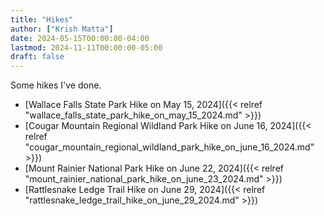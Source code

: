 ```yaml
---
title: "Hikes"
author: ["Krish Matta"]
date: 2024-05-15T00:00:00-04:00
lastmod: 2024-11-11T00:00:00-05:00
draft: false
---
```


Some hikes I've done.

-   [Wallace Falls State Park Hike on May 15, 2024]({{< relref "wallace_falls_state_park_hike_on_may_15_2024.md" >}})
-   [Cougar Mountain Regional Wildland Park Hike on June 16, 2024]({{< relref "cougar_mountain_regional_wildland_park_hike_on_june_16_2024.md" >}})
-   [Mount Rainier National Park Hike on June 22, 2024]({{< relref "mount_rainier_national_park_hike_on_june_23_2024.md" >}})
-   [Rattlesnake Ledge Trail Hike on June 29, 2024]({{< relref "rattlesnake_ledge_trail_hike_on_june_29_2024.md" >}})

